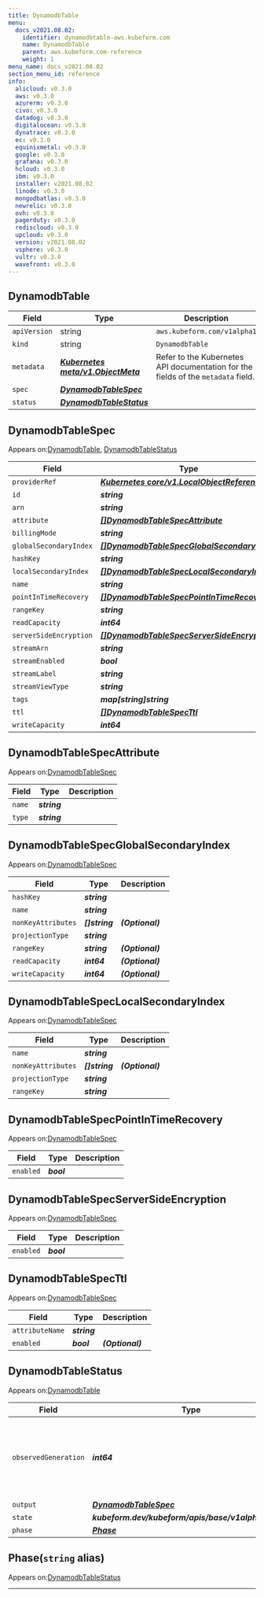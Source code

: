 ```yaml
---
title: DynamodbTable
menu:
  docs_v2021.08.02:
    identifier: dynamodbtable-aws.kubeform.com
    name: DynamodbTable
    parent: aws.kubeform.com-reference
    weight: 1
menu_name: docs_v2021.08.02
section_menu_id: reference
info:
  alicloud: v0.3.0
  aws: v0.3.0
  azurerm: v0.3.0
  civo: v0.3.0
  datadog: v0.3.0
  digitalocean: v0.3.0
  dynatrace: v0.3.0
  ec: v0.3.0
  equinixmetal: v0.3.0
  google: v0.3.0
  grafana: v0.3.0
  hcloud: v0.3.0
  ibm: v0.3.0
  installer: v2021.08.02
  linode: v0.3.0
  mongodbatlas: v0.3.0
  newrelic: v0.3.0
  ovh: v0.3.0
  pagerduty: v0.3.0
  rediscloud: v0.3.0
  upcloud: v0.3.0
  version: v2021.08.02
  vsphere: v0.3.0
  vultr: v0.3.0
  wavefront: v0.3.0
---
```


## DynamodbTable
| Field | Type | Description |
| ------ | ----- | ----------- |
| `apiVersion` | string | `aws.kubeform.com/v1alpha1` |
|    `kind` | string | `DynamodbTable` |
| `metadata` | ***[Kubernetes meta/v1.ObjectMeta](https://v1-18.docs.kubernetes.io/docs/reference/generated/kubernetes-api/v1.18/#objectmeta-v1-meta)***|Refer to the Kubernetes API documentation for the fields of the `metadata` field.|
| `spec` | ***[DynamodbTableSpec](#dynamodbtablespec)***||
| `status` | ***[DynamodbTableStatus](#dynamodbtablestatus)***||
## DynamodbTableSpec

Appears on:[DynamodbTable](#dynamodbtable), [DynamodbTableStatus](#dynamodbtablestatus)

| Field | Type | Description |
| ------ | ----- | ----------- |
| `providerRef` | ***[Kubernetes core/v1.LocalObjectReference](https://v1-18.docs.kubernetes.io/docs/reference/generated/kubernetes-api/v1.18/#localobjectreference-v1-core)***||
| `id` | ***string***||
| `arn` | ***string***| ***(Optional)*** |
| `attribute` | ***[[]DynamodbTableSpecAttribute](#dynamodbtablespecattribute)***||
| `billingMode` | ***string***| ***(Optional)*** |
| `globalSecondaryIndex` | ***[[]DynamodbTableSpecGlobalSecondaryIndex](#dynamodbtablespecglobalsecondaryindex)***| ***(Optional)*** |
| `hashKey` | ***string***||
| `localSecondaryIndex` | ***[[]DynamodbTableSpecLocalSecondaryIndex](#dynamodbtablespeclocalsecondaryindex)***| ***(Optional)*** |
| `name` | ***string***||
| `pointInTimeRecovery` | ***[[]DynamodbTableSpecPointInTimeRecovery](#dynamodbtablespecpointintimerecovery)***| ***(Optional)*** |
| `rangeKey` | ***string***| ***(Optional)*** |
| `readCapacity` | ***int64***| ***(Optional)*** |
| `serverSideEncryption` | ***[[]DynamodbTableSpecServerSideEncryption](#dynamodbtablespecserversideencryption)***| ***(Optional)*** |
| `streamArn` | ***string***| ***(Optional)*** |
| `streamEnabled` | ***bool***| ***(Optional)*** |
| `streamLabel` | ***string***| ***(Optional)*** |
| `streamViewType` | ***string***| ***(Optional)*** |
| `tags` | ***map[string]string***| ***(Optional)*** |
| `ttl` | ***[[]DynamodbTableSpecTtl](#dynamodbtablespecttl)***| ***(Optional)*** |
| `writeCapacity` | ***int64***| ***(Optional)*** |
## DynamodbTableSpecAttribute

Appears on:[DynamodbTableSpec](#dynamodbtablespec)

| Field | Type | Description |
| ------ | ----- | ----------- |
| `name` | ***string***||
| `type` | ***string***||
## DynamodbTableSpecGlobalSecondaryIndex

Appears on:[DynamodbTableSpec](#dynamodbtablespec)

| Field | Type | Description |
| ------ | ----- | ----------- |
| `hashKey` | ***string***||
| `name` | ***string***||
| `nonKeyAttributes` | ***[]string***| ***(Optional)*** |
| `projectionType` | ***string***||
| `rangeKey` | ***string***| ***(Optional)*** |
| `readCapacity` | ***int64***| ***(Optional)*** |
| `writeCapacity` | ***int64***| ***(Optional)*** |
## DynamodbTableSpecLocalSecondaryIndex

Appears on:[DynamodbTableSpec](#dynamodbtablespec)

| Field | Type | Description |
| ------ | ----- | ----------- |
| `name` | ***string***||
| `nonKeyAttributes` | ***[]string***| ***(Optional)*** |
| `projectionType` | ***string***||
| `rangeKey` | ***string***||
## DynamodbTableSpecPointInTimeRecovery

Appears on:[DynamodbTableSpec](#dynamodbtablespec)

| Field | Type | Description |
| ------ | ----- | ----------- |
| `enabled` | ***bool***||
## DynamodbTableSpecServerSideEncryption

Appears on:[DynamodbTableSpec](#dynamodbtablespec)

| Field | Type | Description |
| ------ | ----- | ----------- |
| `enabled` | ***bool***||
## DynamodbTableSpecTtl

Appears on:[DynamodbTableSpec](#dynamodbtablespec)

| Field | Type | Description |
| ------ | ----- | ----------- |
| `attributeName` | ***string***||
| `enabled` | ***bool***| ***(Optional)*** |
## DynamodbTableStatus

Appears on:[DynamodbTable](#dynamodbtable)

| Field | Type | Description |
| ------ | ----- | ----------- |
| `observedGeneration` | ***int64***| ***(Optional)*** Resource generation, which is updated on mutation by the API Server.|
| `output` | ***[DynamodbTableSpec](#dynamodbtablespec)***| ***(Optional)*** |
| `state` | ***kubeform.dev/kubeform/apis/base/v1alpha1.State***| ***(Optional)*** |
| `phase` | ***[Phase](#phase)***| ***(Optional)*** |
## Phase(`string` alias)

Appears on:[DynamodbTableStatus](#dynamodbtablestatus)

---
